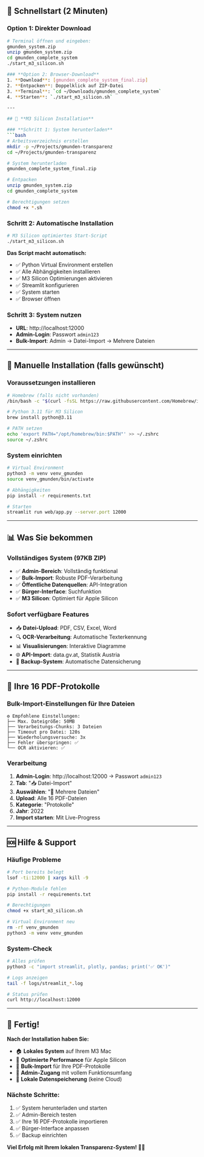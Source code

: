 ## 🚀 **Schnellstart (2 Minuten)**

### **Option 1: Direkter Download**
```bash
# Terminal öffnen und eingeben:
gmunden_system.zip
unzip gmunden_system.zip
cd gmunden_complete_system
./start_m3_silicon.sh

### **Option 2: Browser-Download**
1. **Download**: [gmunden_complete_system_final.zip]
2. **Entpacken**: Doppelklick auf ZIP-Datei
3. **Terminal**: `cd ~/Downloads/gmunden_complete_system`
4. **Starten**: `./start_m3_silicon.sh`

---

## 🍎 **M3 Silicon Installation**

### **Schritt 1: System herunterladen**
```bash
# Arbeitsverzeichnis erstellen
mkdir -p ~/Projects/gmunden-transparenz
cd ~/Projects/gmunden-transparenz

# System herunterladen
gmunden_complete_system_final.zip

# Entpacken
unzip gmunden_system.zip
cd gmunden_complete_system

# Berechtigungen setzen
chmod +x *.sh
```

### **Schritt 2: Automatische Installation**
```bash
# M3 Silicon optimiertes Start-Script
./start_m3_silicon.sh
```

**Das Script macht automatisch:**
- ✅ Python Virtual Environment erstellen
- ✅ Alle Abhängigkeiten installieren
- ✅ M3 Silicon Optimierungen aktivieren
- ✅ Streamlit konfigurieren
- ✅ System starten
- ✅ Browser öffnen

### **Schritt 3: System nutzen**
- **URL**: http://localhost:12000
- **Admin-Login**: Passwort `admin123`
- **Bulk-Import**: Admin → Datei-Import → Mehrere Dateien

---

## 🔧 **Manuelle Installation (falls gewünscht)**

### **Voraussetzungen installieren**
```bash
# Homebrew (falls nicht vorhanden)
/bin/bash -c "$(curl -fsSL https://raw.githubusercontent.com/Homebrew/install/HEAD/install.sh)"

# Python 3.11 für M3 Silicon
brew install python@3.11

# PATH setzen
echo 'export PATH="/opt/homebrew/bin:$PATH"' >> ~/.zshrc
source ~/.zshrc
```

### **System einrichten**
```bash
# Virtual Environment
python3 -m venv venv_gmunden
source venv_gmunden/bin/activate

# Abhängigkeiten
pip install -r requirements.txt

# Starten
streamlit run web/app.py --server.port 12000
```

---

## 📊 **Was Sie bekommen**

### **Vollständiges System (97KB ZIP)**
- ✅ **Admin-Bereich**: Vollständig funktional
- ✅ **Bulk-Import**: Robuste PDF-Verarbeitung
- ✅ **Öffentliche Datenquellen**: API-Integration
- ✅ **Bürger-Interface**: Suchfunktion
- ✅ **M3 Silicon**: Optimiert für Apple Silicon

### **Sofort verfügbare Features**
- 📥 **Datei-Upload**: PDF, CSV, Excel, Word
- 🔍 **OCR-Verarbeitung**: Automatische Texterkennung
- 📊 **Visualisierungen**: Interaktive Diagramme
- 🌐 **API-Import**: data.gv.at, Statistik Austria
- 💾 **Backup-System**: Automatische Datensicherung

---

## 🎯 **Ihre 16 PDF-Protokolle**

### **Bulk-Import-Einstellungen für Ihre Dateien**
```
⚙️ Empfohlene Einstellungen:
├── Max. Dateigröße: 50MB
├── Verarbeitungs-Chunks: 3 Dateien
├── Timeout pro Datei: 120s
├── Wiederholungsversuche: 3x
├── Fehler überspringen: ✅
└── OCR aktivieren: ✅
```

### **Verarbeitung**
1. **Admin-Login**: http://localhost:12000 → Passwort `admin123`
2. **Tab**: "📥 Datei-Import"
3. **Auswählen**: "📁 Mehrere Dateien"
4. **Upload**: Alle 16 PDF-Dateien
5. **Kategorie**: "Protokolle"
6. **Jahr**: 2022
7. **Import starten**: Mit Live-Progress

---

## 🆘 **Hilfe & Support**

### **Häufige Probleme**
```bash
# Port bereits belegt
lsof -ti:12000 | xargs kill -9

# Python-Module fehlen
pip install -r requirements.txt

# Berechtigungen
chmod +x start_m3_silicon.sh

# Virtual Environment neu
rm -rf venv_gmunden
python3 -m venv venv_gmunden
```

### **System-Check**
```bash
# Alles prüfen
python3 -c "import streamlit, plotly, pandas; print('✅ OK')"

# Logs anzeigen
tail -f logs/streamlit_*.log

# Status prüfen
curl http://localhost:12000
```

---

## 🎉 **Fertig!**

**Nach der Installation haben Sie:**
- 🏠 **Lokales System** auf Ihrem M3 Mac
- 🚀 **Optimierte Performance** für Apple Silicon
- 📁 **Bulk-Import** für Ihre PDF-Protokolle
- 🔐 **Admin-Zugang** mit vollem Funktionsumfang
- 💾 **Lokale Datenspeicherung** (keine Cloud)

### **Nächste Schritte:**
1. ✅ System herunterladen und starten
2. ✅ Admin-Bereich testen
3. ✅ Ihre 16 PDF-Protokolle importieren
4. ✅ Bürger-Interface anpassen
5. ✅ Backup einrichten

**Viel Erfolg mit Ihrem lokalen Transparenz-System! 🍎🚀**

